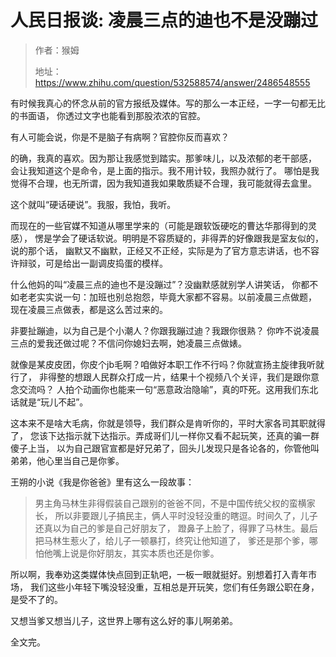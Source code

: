 # 人民日报谈: 凌晨三点的迪也不是没蹦过

> 作者：猴姆
>
> 地址：<https://www.zhihu.com/question/532588574/answer/2486548555>

有时候我真心的怀念从前的官方报纸及媒体。写的那么一本正经，一字一句都无比的书面语，
你透过文字也能看到那股浓浓的官腔。

有人可能会说，你是不是脑子有病啊？官腔你反而喜欢？

的确，我真的喜欢。因为那让我感觉到踏实。那爹味儿，以及浓郁的老干部感，
会让我知道这个是命令，是上面的指示。我不用计较，我照办就行了。
哪怕是我觉得不合理，也无所谓，因为我知道我如果敢质疑不合理，我可能就得去盒里。

这个就叫“硬话硬说”。我服，我怕，我听。

而现在的一些官媒不知道从哪里学来的（可能是跟软饭硬吃的曹达华那得到的灵感），
愣是学会了硬话软说。明明是不容质疑的，非得弄的好像跟我是室友似的，说的那个话，
幽默又不幽默，正经又不正经，实际是为了官方意志讲话，也不容许辩驳，可是给出一副调皮捣蛋的模样。

什么他妈的叫“凌晨三点的迪也不是没蹦过”？没幽默感就别学人讲笑话，
你都不如老老实实说一句：加班也别总抱怨，毕竟大家都不容易。以前凌晨三点做题，
现在凌晨三点做表，都是这么苦过来的。

非要扯蹦迪，以为自己是个小潮人？你跟我蹦过迪？我跟你很熟？
你咋不说凌晨三点的爱我还做过呢？不信问你媳妇去啊，她凌晨三点做婊。

就像是某皮皮团，你皮个jb毛啊？咱做好本职工作不行吗？你就宣扬主旋律我听就行了，
非得整的想跟人民群众打成一片，结果十个视频八个关评，我们是跟你意念交流吗？
人拍个动画你也能来一句“恶意政治隐喻”，真的吓死。这用我们东北话就是“玩儿不起”。

这本来不是啥大毛病，你就是领导，我们群众是肯听你的，平时大家各司其职就得了，
您该下达指示就下达指示。弄成哥们儿一样你又看不起玩笑，还真的骗一群傻子上当，
以为自己跟官宣都是好兄弟了，回头儿发现只是各论各的，你管他叫弟弟，他心里当自己是你爹。

王朔的小说《我是你爸爸》里有这么一段故事：

> 男主角马林生非得假装自己跟别的爸爸不同，不是中国传统父权的蛮横家长，
> 所以非要跟儿子搞民主，俩人平时没轻没重的瞎逗。时间久了，儿子还真以为自己的爹是自己好朋友了，
> 蹬鼻子上脸了，得罪了马林生。最后把马林生惹火了，给儿子一顿暴打，终究让他知道了，
> 爹还是那个爹，哪怕他嘴上说是你好朋友，其实本质也还是你爹。

所以啊，我奉劝这类媒体快点回到正轨吧，一板一眼就挺好。别想着打入青年市场，
我们这些小年轻下嘴没轻没重，互相总是开玩笑，您们有任务跟公职在身，是受不了的。

又想当爹又想当儿子，这世界上哪有这么好的事儿啊弟弟。

全文完。
